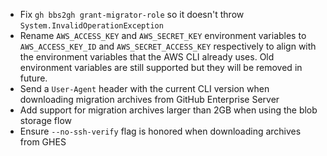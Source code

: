 - Fix `gh bbs2gh grant-migrator-role` so it doesn't throw `System.InvalidOperationException`
- Rename `AWS_ACCESS_KEY` and `AWS_SECRET_KEY` environment variables to `AWS_ACCESS_KEY_ID` and `AWS_SECRET_ACCESS_KEY` respectively to align with the environment variables that the AWS CLI already uses. Old environment variables are still supported but they will be removed in future. 
- Send a `User-Agent` header with the current CLI version when downloading migration archives from GitHub Enterprise Server
- Add support for migration archives larger than 2GB when using the blob storage flow
- Ensure `--no-ssh-verify` flag is honored when downloading archives from GHES